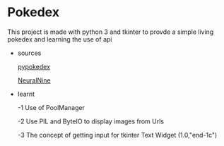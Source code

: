 # Pokedex

This project is made with python 3 and tkinter to provde a simple living pokedex and learning the use of api  

- sources

  [pypokedex](https://github.com/arnavb/pypokedex)
  
  [NeuralNine](https://www.youtube.com/watch?v=LxyJ2s0IqYc&t=862s)


- learnt
  
  -1  Use of PoolManager

  -2  Use PIL and ByteIO to display images from Urls 
  
  -3  The concept of getting input for tkinter Text Widget (1.0,"end-1c") 

  

  




